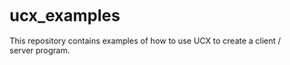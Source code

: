 # ucx_examples

This repository contains examples of how to use UCX to create a client / server program.
